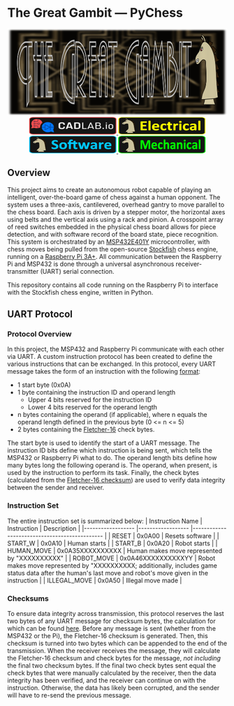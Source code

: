 # The Great Gambit &mdash; PyChess

<!-- Buttons that link to the associated repos, uncomment all but this repo -->
<div align="center">
    <img src="https://github.com/TheGreatGambit/Capstone-Electrical/blob/main/Images/logo_large.png" alt="The Great Gambit Logo" style="height:200px;width:880px">
    <a href="https://cadlab.io/project/25988/main/files">
        <img src="https://github.com/TheGreatGambit/Capstone-Electrical/blob/main/Images/logo_cadlab_small.png" alt="CadLab Logo" style="height:40px;width:200px">
    </a>
    <a href="https://github.com/TheGreatGambit/Capstone-Electrical">
        <img src="https://github.com/TheGreatGambit/Capstone-Electrical/blob/main/Images/logo_electrical_small.png" alt="Electrical Logo - Small" style="height:40px;width:200px">
    </a>
    <a href="https://github.com/TheGreatGambit/Capstone-Software">
        <img src="https://github.com/TheGreatGambit/Capstone-Electrical/blob/main/Images/logo_software_small.png" alt="Software Logo - Small" style="height:40px;width:200px">
    </a>
    <a href="https://github.com/TheGreatGambit/Capstone-Mechanical-CAD">
        <img src="https://github.com/TheGreatGambit/Capstone-Electrical/blob/main/Images/logo_mechanical_small.png" alt="Mechanical Logo - Small" style="height:40px;width:200px">
    </a>
    <!-- <a href="https://github.com/TheGreatGambit/Capstone-PyChess">
        <img src="https://github.com/TheGreatGambit/Capstone-Electrical/blob/main/Images/logo_pychess_small.png" alt="PyChess Logo - Small" style="height:40px;width:200px">
    </a> -->
</div>

<!-- Brief overview of this repo -->
## Overview
This project aims to create an autonomous robot capable of playing an intelligent, over-the-board game of chess against a human opponent. The system uses a three-axis, cantilevered, overhead gantry to move parallel to the chess board. Each axis is driven by a stepper motor, the horizontal axes using belts and the vertical axis using a rack and pinion. A crosspoint array of reed switches embedded in the physical chess board allows for piece detection, and with software record of the board state, piece recognition. This system is orchestrated by an [MSP432E401Y](https://www.ti.com/product/MSP432E401Y) microcontroller, with chess moves being pulled from the open-source [Stockfish](https://github.com/official-stockfish/Stockfish) chess engine, running on a [Raspberry Pi 3A+](https://www.raspberrypi.com/products/raspberry-pi-3-model-a-plus/). All communication between the Raspberry Pi and MSP432 is done through a universal asynchronous receiver-transmitter (UART) serial connection.

This repository contains all code running on the Raspberry Pi to interface with the Stockfish chess engine, written in Python.

## UART Protocol
### Protocol Overview
In this project, the MSP432 and Raspberry Pi communicate with each other via UART. A custom instruction protocol has been created to define the various instructions that can be exchanged. In this protocol, every UART message takes the form of an instruction with the following [format](https://i.imgur.com/gRhEl1u.png): 
- 1 start byte (0x0A)
- 1 byte containing the instruction ID and operand length
  - Upper 4 bits reserved for the instruction ID
  - Lower 4 bits reserved for the operand length
- n bytes containing the operand (if applicable), where n equals the operand length defined in the previous byte (0 <= n <= 5)
- 2 bytes containing the [Fletcher-16](https://en.wikipedia.org/wiki/Fletcher's_checksum#Implementation) check bytes.

The start byte is used to identify the start of a UART message. The instruction ID bits define which instruction is being sent, which tells the MSP432 or Raspberry Pi what to do. The operand length bits define how many bytes long the following operand is. The operand, when present, is used by the instruction to perform its task. Finally, the check bytes (calculated from the [Fletcher-16 checksum](https://en.wikipedia.org/wiki/Fletcher's_checksum#Implementation)) are used to verify data integrity between the sender and receiver. 

### Instruction Set
The entire instruction set is summarized below: 
| Instruction Name 	| Instruction      	| Description                                  	|
|------------------	|------------------	|----------------------------------------------	|
| RESET            	| 0x0A00           	| Resets software                              	|
| START_W          	| 0x0A10           	| Human starts                                 	|
| START_B          	| 0x0A20           	| Robot starts                                 	|
| HUMAN_MOVE       	| 0x0A35XXXXXXXXXX 	| Human makes move represented by "XXXXXXXXXX" 	|
| ROBOT_MOVE       	| 0x0A46XXXXXXXXXXYY 	| Robot makes move represented by "XXXXXXXXXX; additionally, includes game status data after the human's last move and robot's move given in the instruction 	|
| ILLEGAL_MOVE     	| 0x0A50           	| Illegal move made                            	|

### Checksums
To ensure data integrity across transmission, this protocol reserves the last two bytes of any UART message for checksum bytes, the calculation for which can be found [here](https://en.wikipedia.org/wiki/Fletcher's_checksum#Implementation). Before any message is sent (whether from the MSP432 or the Pi), the Fletcher-16 checksum is generated. Then, this checksum is turned into two bytes which can be appended to the end of the transmission. When the receiver receives the message, they will calculate the Fletcher-16 checksum and check bytes for the message, *not including* the final two checksum bytes. If the final two check bytes sent equal the check bytes that were manually calculated by the receiver, then the data integrity has been verified, and the receiver can continue on with the instruction. Otherwise, the data has likely been corrupted, and the sender will have to re-send the previous message. 

<!-- Any repo-specific setup, etc. -->
